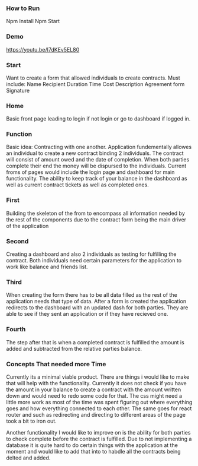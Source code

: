 
### How to Run

Npm Install
Npm Start

### Demo

https://youtu.be/I7dKEv5EL80

### Start

Want to create a form that allowed individuals to create contracts.
Must include:
Name
Recipient
Duration
Time 
Cost
Description
Agreement form
Signature
### Home

Basic front page leading to login if not login or go to dashboard if logged in.

### Function

Basic idea: Contracting with one another.
Application fundementally allowes an individual to create a new contract binding 2 individuals. The contract will consist of amount owed and the date of completion. When both parties complete their end the money will be dispursed to the individuals. Current froms of pages would include the login page and dashboard for main functionality. The ability to keep track of your balance in the dashboard as well as current contract tickets as well as completed ones.


### First

Building the skeleton of the from to encompass all information needed by the rest of the components due to the contract form being the main driver of the application

### Second

Creating a dashboard and also 2 individuals as testing for fulfilling the contract. Both individuals need certain parameters for the application to work like balance and friends list.

### Third

When creating the form there has to be all data filled as the rest of the application needs that type of data. After a form is created the application redirects to the dashboard with an updated dash for both parties. They are able to see if they sent an application or if they have recieved one.

### Fourth

The step after that is when a completed contract is fulfilled the amount is added and subtracted from the relative parties balance.



### Concepts That needed more Time

Currently its a minimal viable product. There are things i would like to make that will help with the functionality. Currently it does not check if you have the amount in your balance to create a contract with the amount written down and would need to redo some code for that. The css might need a little more work as most of the time was spent figuring out where everything goes and how everything connected to each other. The same goes for react router and such as redirecting and directing to different areas of the page took a bit to iron out.

Another functionality I would like to improve on is the ability for both parties to check complete before the contract is fulfilled. Due to not implementing a database it is quite hard to do certain things with the application at the moment and would like to add that into to habdle all the contracts being delted and added.










